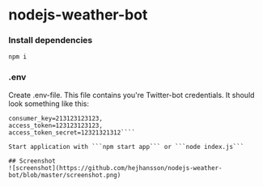 # nodejs-weather-bot
### Install dependencies
```npm i```

### .env
Create .env-file. This file contains you're Twitter-bot credentials. It should look something like this:
```consumer_secret=123123213213,
consumer_key=213123123123,
access_token=123123123123,
access_token_secret=12321321312````

Start application with ```npm start app``` or ```node index.js```

## Screenshot
![screenshot](https://github.com/hejhansson/nodejs-weather-bot/blob/master/screenshot.png)
